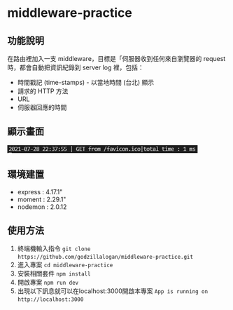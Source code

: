 
# middleware-practice

## 功能說明
在路由裡加入一支 middleware，目標是「伺服器收到任何來自瀏覽器的 request 時，都會自動把資訊紀錄到 server log 裡，包括：

* 時間戳記 (time-stamps) - 以當地時間 (台北) 顯示
* 請求的 HTTP 方法
* URL
* 伺服器回應的時間
## 顯示畫面
![middleware](README/middleware.png)
## 環境建置
* express : 4.17.1"
* moment : 2.29.1"
* nodemon : 2.0.12

## 使用方法

1. 終端機輸入指令 
   `git clone https://github.com/godzillalogan/middleware-practice.git`
2. 進入專案 
   `cd middleware-practice`
3. 安裝相關套件 
   `npm install`
4. 開啟專案 
   `npm run dev`
5. 出現以下訊息就可以在localhost:3000開啟本專案
   `App is running on http://localhost:3000`